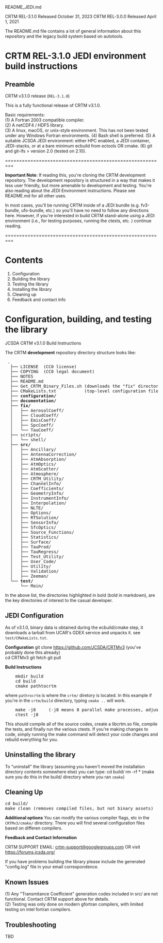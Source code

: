 README_JEDI.md

CRTM REL-3.1.0  Released October 31, 2023
CRTM REL-3.0.0  Released April 1, 2021



The README.md file contains a lot of general information about this repository and the legacy build system based on autotools.

CRTM REL-3.1.0 JEDI environment build instructions
=========================================================

Preamble
--------

CRTM v3.1.0 release (`REL-3.1.0`)  

This is a fully functional release of CRTM v3.1.0.

Basic requirements:  
(1) A Fortran 2003 compatible compiler.  
(2) A netCDF4 / HDF5 library.   
(3) A linux, macOS, or unix-style environment.  This has not been tested under any Windows Fortran environments.
(4) Bash shell is preferred.
(5) A suitable JCSDA JEDI environment: either HPC enabled, a JEDI container, JEDI-stacks, or at a bare minimum ecbuild from ectools OR cmake.
(6) git and git-lfs > version 2.0 (tested on 2.10).

=========================================================

**Important Note**: If reading this, you're cloning the CRTM development repository.  The development repository is structured in a way that makes it less user friendly, but more amenable to development and testing.  You're also reading about the JEDI Environment instructions.  Please see README.md for all other uses.

In most cases, you'll be running CRTM inside of a JEDI bundle (e.g. fv3-bundle, ufo-bundle, etc.)  so you'll have no need to follow any directions here.  However, if you're interested in build CRTM stand-alone using a JEDI environment (i.e., for testing purposes, running the ctests, etc. ) continue reading.

=========================================================

Contents
========

1. Configuration  
2. Building the library  
3. Testing the library  
4. Installing the library  
5. Cleaning up  
6. Feedback and contact info  



Configuration, building, and testing the library
================================================  
JCSDA CRTM v3.1.0 Build Instructions
  
The CRTM **development** repository directory structure looks like:

<pre>
 .
  ├── LICENSE  (CC0 license)
  ├── COPYING  (CC0 legal document)
  ├── NOTES
  ├── README.md 
  ├── Get_CRTM_Binary_Files.sh (downloads the "fix" directory binary data from ftp, this is useful if you're doing out-of-jedi tests or if you want to override the default binary datasets. ) 
  ├── CMakeLists.txt           (top-level configuration file for ecbuild/cmake)
  ├── <b>configuration/</b>
  ├── <b>documentation/</b>
  ├── <b>fix/</b>
  │   ├── AerosolCoeff/
  │   ├── CloudCoeff/
  │   ├── EmisCoeff/
  │   ├── SpcCoeff/
  │   └── TauCoeff/
  ├── scripts/
  │   └── shell/
  ├── <b>src/</b>
  │   ├── Ancillary/
  │   ├── AntennaCorrection/
  │   ├── AtmAbsorption/
  │   ├── AtmOptics/
  │   ├── AtmScatter/
  │   ├── Atmosphere/
  │   ├── CRTM_Utility/
  │   ├── ChannelInfo/
  │   ├── Coefficients/
  │   ├── GeometryInfo/
  │   ├── InstrumentInfo/
  │   ├── Interpolation/
  │   ├── NLTE/
  │   ├── Options/
  │   ├── RTSolution/
  │   ├── SensorInfo/
  │   ├── SfcOptics/
  │   ├── Source_Functions/
  │   ├── Statistics/
  │   ├── Surface/
  │   ├── TauProd/
  │   ├── TauRegress/
  │   ├── Test_Utility/
  │   ├── User_Code/
  │   ├── Utility/
  │   ├── Validation/
  │   ├── Zeeman/
  └── <b>test/</b>
      └── Main/
</pre>

In the above list, the directories highlighted in bold (bold in markdown), are the key directories of interest to the casual developer.

JEDI Configuration
------------------
As of v3.1.0, binary data is obtained during the ecbuild/cmake step, it downloads a tarball from UCAR's GDEX service and unpacks it.  see `test/CMakeLists.txt`.   


**Configuration**
    git clone https://github.com/JCSDA/CRTMv3      (you've probably done this already)  
    cd CRTMv3
    git fetch 
    git pull

**Build Instructions**
<pre>
    mkdir build
    cd build
    cmake pathtocrtm 
</pre>
where `pathrocrtm` is where the `crtm/` diretory is located.  In this example if you're in the `crtm/build` directory, typing `cmake ..` will work.

<pre>
    make -j8     (-j8 means 8 parallel make processes, adjust the number to your machine)
    ctest -j8
</pre>
This should compile all of the source codes, create a libcrtm.so file, compile the tests, and finally run the various ctests.  If you're making changes to code, simply running the make command will detect your code changes and rebuild everything for you.  

Uninstalling the library
------------------------

To "uninstall" the library (assuming you haven't moved the installation directory contents somewhere else) you can type:
    cd build/
    rm -rf *  (make sure you do this in the build/ directory where you ran `cmake`)

Cleaning Up
-----------
<pre>
cd build/
make clean (removes compiled files, but not binary assets)
</pre>


**Additional options**
You can modify the various compiler flags, etc in the `CRTMv3/cmake/` directory.  There you will find several configuration files based on differen compilers.


**Feedback and Contact Information**

CRTM SUPPORT EMAIL: crtm-support@googlegroups.com OR visit https://forums.jcsda.org/

If you have problems building the library please include the generated "config.log" file in your email correspondence.

Known Issues
------------

(1) Any "Transmitance Coefficient" generation codes included in src/ are not functional.  Contact CRTM support above for details.  
(2) Testing was only done on modern gfortran compilers, with limited testing on intel fortran compilers.

Troubleshooting
---------------

TBD
